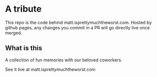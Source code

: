 # A tribute

This repo is the code behind matt.isprettymuchtheworst.com. Hosted by github pages, any changes you commit in a PR will go directly live once merged.

## What is this

A collection of fun memories with our beloved coworkers.

See it live at matt.isprettymuchtheworst.com